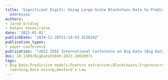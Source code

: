 ```yaml
---
title: 'Significant Digits: Using Large-Scale Blockchain Data to Predict Fraudulent
  Addresses'
authors:
- Jared Gridley
- Oshani Seneviratne
date: '2022-01-01'
publishDate: '2024-12-28T21:14:43.153824Z'
publication_types:
- paper-conference
publication: '*2022 IEEE International Conference on Big Data (Big Data)*'
doi: 10.1109/BigData55660.2022.10020971
tags:
- Big Data;Predictive models;Feature extraction;Blockchains;Cryptocurrency;Data mining;blockchain;scams;machine
  learning;data mining;Benford’s Law
---
```

